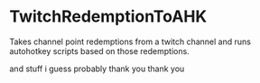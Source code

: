 # TwitchRedemptionToAHK
Takes channel point redemptions from a twitch channel and runs autohotkey scripts based on those redemptions.

and stuff i guess probably thank you thank you
